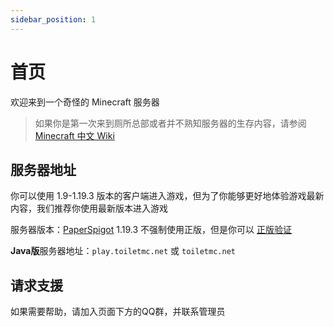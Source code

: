 ```yaml
---
sidebar_position: 1
---
```


# 首页

欢迎来到一个奇怪的 Minecraft 服务器

> 如果你是第一次来到厕所总部或者并不熟知服务器的生存内容，请参阅 ​[Minecraft 中文 Wiki](https://minecraft-zh.gamepedia.com/%E6%95%99%E7%A8%8B)

## 服务器地址

你可以使用 1.9-1.19.3 版本的客户端进入游戏，但为了你能够更好地体验游戏最新内容，我们推荐你使用最新版本进入游戏

服务器版本：[PaperSpigot](https://papermc.io) 1.19.3 不强制使用正版，但是你可以 [正版验证](functions/premium)

**Java版**服务器地址：`play.toiletmc.net` 或 `toiletmc.net`

## 请求支援

如果需要帮助，请加入页面下方的QQ群，并联系管理员
